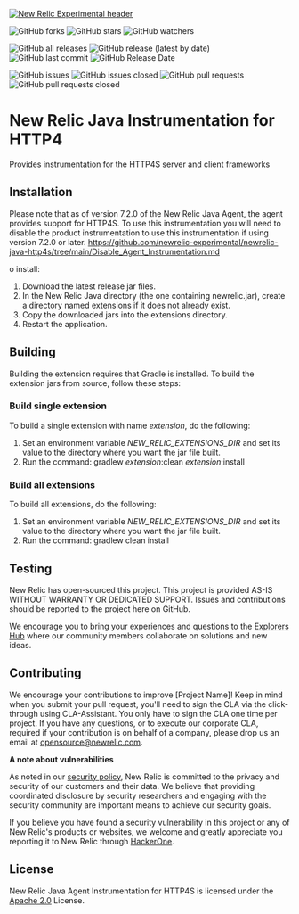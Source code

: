 [![New Relic Experimental header](https://github.com/newrelic/opensource-website/raw/master/src/images/categories/Experimental.png)](https://opensource.newrelic.com/oss-category/#new-relic-experimental)

![GitHub forks](https://img.shields.io/github/forks/newrelic-experimental/newrelic-java-http4s?style=social)
![GitHub stars](https://img.shields.io/github/stars/newrelic-experimental/newrelic-java-http4s?style=social)
![GitHub watchers](https://img.shields.io/github/watchers/newrelic-experimental/newrelic-java-http4s?style=social)

![GitHub all releases](https://img.shields.io/github/downloads/newrelic-experimental/newrelic-java-http4s/total)
![GitHub release (latest by date)](https://img.shields.io/github/v/release/newrelic-experimental/newrelic-java-http4s)
![GitHub last commit](https://img.shields.io/github/last-commit/newrelic-experimental/newrelic-java-http4s)
![GitHub Release Date](https://img.shields.io/github/release-date/newrelic-experimental/newrelic-java-http4s)


![GitHub issues](https://img.shields.io/github/issues/newrelic-experimental/newrelic-java-http4s)
![GitHub issues closed](https://img.shields.io/github/issues-closed/newrelic-experimental/newrelic-java-http4s)
![GitHub pull requests](https://img.shields.io/github/issues-pr/newrelic-experimental/newrelic-java-http4s)
![GitHub pull requests closed](https://img.shields.io/github/issues-pr-closed/newrelic-experimental/newrelic-java-http4s)


# New Relic Java Instrumentation for HTTP4

Provides instrumentation for the HTTP4S server and client frameworks

## Installation

Please note that as of version 7.2.0 of the New Relic Java Agent, the agent provides support for HTTP4S.  To use this instrumentation you will need to disable the product instrumentation to use this instrumentation if using version 7.2.0 or later.  https://github.com/newrelic-experimental/newrelic-java-http4s/tree/main/Disable_Agent_Instrumentation.md



o install:

1. Download the latest release jar files.
2. In the New Relic Java directory (the one containing newrelic.jar), create a directory named extensions if it does not already exist.
3. Copy the downloaded jars into the extensions directory.
4. Restart the application.

## Building


Building the extension requires that Gradle is installed.
To build the extension jars from source, follow these steps:
### Build single extension
To build a single extension with name *extension*, do the following:
1. Set an environment variable *NEW_RELIC_EXTENSIONS_DIR* and set its value to the directory where you want the jar file built.
2. Run the command: gradlew *extension*:clean *extension*:install
### Build all extensions
To build all extensions, do the following:
1. Set an environment variable *NEW_RELIC_EXTENSIONS_DIR* and set its value to the directory where you want the jar file built.
2. Run the command: gradlew clean install

## Testing

New Relic has open-sourced this project. This project is provided AS-IS WITHOUT WARRANTY OR DEDICATED SUPPORT. Issues and contributions should be reported to the project here on GitHub.

We encourage you to bring your experiences and questions to the [Explorers Hub](https://discuss.newrelic.com) where our community members collaborate on solutions and new ideas.

## Contributing

We encourage your contributions to improve [Project Name]! Keep in mind when you submit your pull request, you'll need to sign the CLA via the click-through using CLA-Assistant. You only have to sign the CLA one time per project. If you have any questions, or to execute our corporate CLA, required if your contribution is on behalf of a company, please drop us an email at opensource@newrelic.com.

**A note about vulnerabilities**

As noted in our [security policy](../../security/policy), New Relic is committed to the privacy and security of our customers and their data. We believe that providing coordinated disclosure by security researchers and engaging with the security community are important means to achieve our security goals.

If you believe you have found a security vulnerability in this project or any of New Relic's products or websites, we welcome and greatly appreciate you reporting it to New Relic through [HackerOne](https://hackerone.com/newrelic).

## License

New Relic Java Agent Instrumentation for HTTP4S is licensed under the [Apache 2.0](http://apache.org/licenses/LICENSE-2.0.txt) License.
